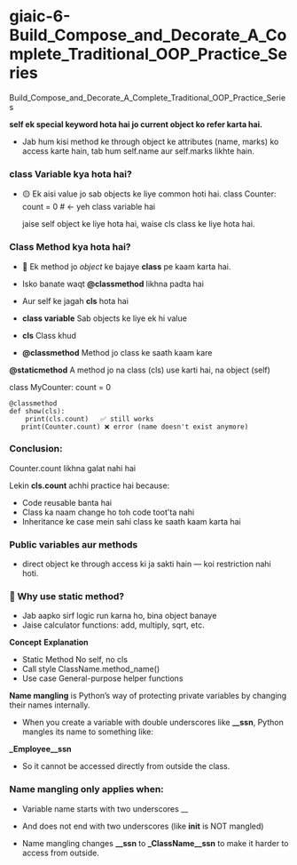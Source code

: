 # giaic-6-Build_Compose_and_Decorate_A_Complete_Traditional_OOP_Practice_Series
Build_Compose_and_Decorate_A_Complete_Traditional_OOP_Practice_Series

**self ek special keyword hota hai jo current object ko refer karta hai.**

- Jab hum kisi method ke through object ke attributes (name, marks) ko access karte hain, tab hum self.name aur self.marks likhte hain.

### class Variable kya hota hai?
- 🟡 Ek aisi value jo sab objects ke liye common hoti hai.
class Counter:
    count = 0  # ← yeh class variable hai

   jaise self object ke liye hota hai, waise cls class ke liye hota hai.

### Class Method kya hota hai?
- 🔵 Ek method jo *object* ke bajaye **class** pe kaam karta hai.
- Isko banate waqt **@classmethod** likhna padta hai
- Aur self ke jagah **cls** hota hai

- **class variable**	  Sab objects ke liye ek hi value
- **cls**	              Class khud
- **@classmethod**	    Method jo class ke saath kaam kare


**@staticmethod**	    A method jo na class (cls) use karti hai, na object (self)


class MyCounter:
    count = 0

    @classmethod
    def show(cls):
        print(cls.count)   ✅ still works
       print(Counter.count) ❌ error (name doesn't exist anymore)


### Conclusion:
Counter.count likhna galat nahi hai

Lekin **cls.count** achhi practice hai because:

- Code reusable banta hai
- Class ka naam change ho toh code toot'ta nahi
- Inheritance ke case mein sahi class ke saath kaam karta hai

### Public variables aur methods 
- direct object ke through access ki ja sakti hain — koi restriction nahi hoti.

### 🤔 Why use static method?
- Jab aapko sirf logic run karna ho, bina object banaye
- Jaise calculator functions: add, multiply, sqrt, etc.

**Concept**	                **Explanation**
- Static Method	            No self, no cls
- Call style	           ClassName.method_name()
- Use case	                General-purpose helper functions

**Name mangling** is Python’s way of protecting private variables by changing their names internally.

- When you create a variable with double underscores like **__ssn**, Python mangles its name to something like:

**_Employee__ssn**
- So it cannot be accessed directly from outside the class.

### Name mangling only applies when:
- Variable name starts with two underscores __
- And does not end with two underscores (like __init__ is NOT mangled)

- Name mangling changes **__ssn** to **_ClassName__ssn** to make it harder to access from outside.


